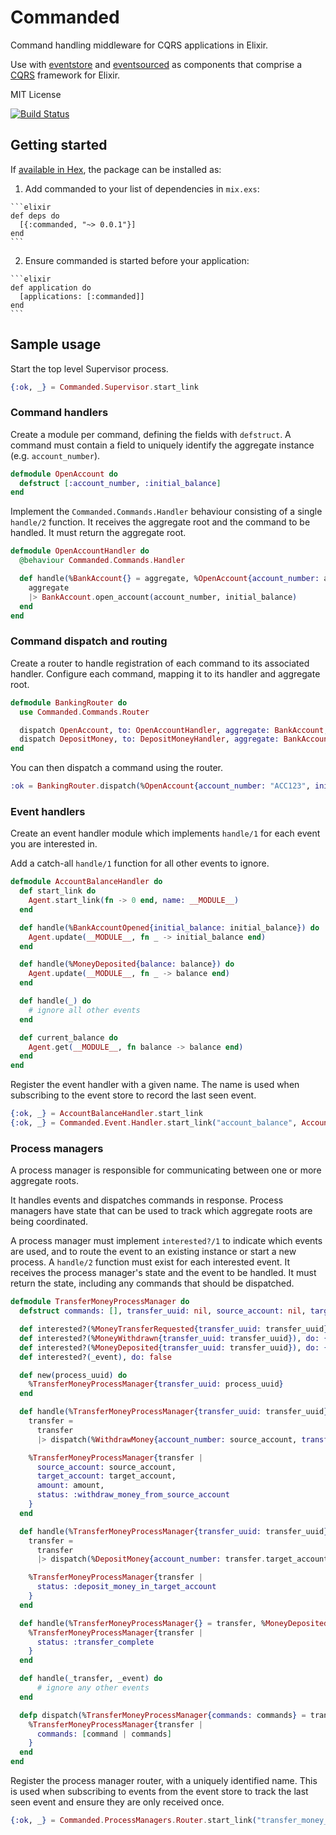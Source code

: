 # Commanded

Command handling middleware for CQRS applications in Elixir.

Use with [eventstore](https://github.com/slashdotdash/eventstore) and [eventsourced](https://github.com/slashdotdash/eventsourced) as components that comprise a [CQRS](http://cqrs.nu/Faq) framework for Elixir.

MIT License

[![Build Status](https://travis-ci.org/slashdotdash/commanded.svg?branch=master)](https://travis-ci.org/slashdotdash/commanded)

## Getting started

If [available in Hex](https://hex.pm/docs/publish), the package can be installed as:

  1. Add commanded to your list of dependencies in `mix.exs`:

    ```elixir
    def deps do
      [{:commanded, "~> 0.0.1"}]
    end
    ```

  2. Ensure commanded is started before your application:

    ```elixir
    def application do
      [applications: [:commanded]]
    end
    ```

## Sample usage

Start the top level Supervisor process.

```elixir
{:ok, _} = Commanded.Supervisor.start_link
```

### Command handlers

Create a module per command, defining the fields with `defstruct`. A command must contain a field to uniquely identify the aggregate instance (e.g. `account_number`).

```elixir
defmodule OpenAccount do
  defstruct [:account_number, :initial_balance]
end
```

Implement the `Commanded.Commands.Handler` behaviour consisting of a single `handle/2` function. It receives the aggregate root and the  command to be handled. It must return the aggregate root.

```elixir
defmodule OpenAccountHandler do
  @behaviour Commanded.Commands.Handler

  def handle(%BankAccount{} = aggregate, %OpenAccount{account_number: account_number, initial_balance: initial_balance}) do
    aggregate
    |> BankAccount.open_account(account_number, initial_balance)
  end
end
```

### Command dispatch and routing

Create a router to handle registration of each command to its associated handler. Configure each command, mapping it to its handler and aggregate root.

```elixir
defmodule BankingRouter do
  use Commanded.Commands.Router

  dispatch OpenAccount, to: OpenAccountHandler, aggregate: BankAccount, identity: :account_number
  dispatch DepositMoney, to: DepositMoneyHandler, aggregate: BankAccount, identity: :account_number
end
```

You can then dispatch a command using the router.

```elixir
:ok = BankingRouter.dispatch(%OpenAccount{account_number: "ACC123", initial_balance: 1_000})
```

### Event handlers

Create an event handler module which implements `handle/1` for each event you are interested in.

Add a catch-all `handle/1` function for all other events to ignore.

```elixir
defmodule AccountBalanceHandler do
  def start_link do
    Agent.start_link(fn -> 0 end, name: __MODULE__)
  end

  def handle(%BankAccountOpened{initial_balance: initial_balance}) do
    Agent.update(__MODULE__, fn _ -> initial_balance end)
  end

  def handle(%MoneyDeposited{balance: balance}) do
    Agent.update(__MODULE__, fn _ -> balance end)
  end

  def handle(_) do
    # ignore all other events
  end

  def current_balance do
    Agent.get(__MODULE__, fn balance -> balance end)
  end
end
```

Register the event handler with a given name. The name is used when subscribing to the event store to record the last seen event.

```elixir
{:ok, _} = AccountBalanceHandler.start_link
{:ok, _} = Commanded.Event.Handler.start_link("account_balance", AccountBalanceHandler)
```

### Process managers

A process manager is responsible for communicating between one or more aggregate roots.

It handles events and dispatches commands in response. Process managers have state that can be used to track which aggregate roots are being coordinated.

A process manager must implement `interested?/1` to indicate which events are used, and to route the event to an existing instance or start a new process. A `handle/2` function must exist for each interested event. It receives the process manager's state and the event to be handled. It must return the state, including any commands that should be dispatched.

```elixir
defmodule TransferMoneyProcessManager do
  defstruct commands: [], transfer_uuid: nil, source_account: nil, target_account: nil, amount: nil, status: nil

  def interested?(%MoneyTransferRequested{transfer_uuid: transfer_uuid}), do: {:start, transfer_uuid}
  def interested?(%MoneyWithdrawn{transfer_uuid: transfer_uuid}), do: {:continue, transfer_uuid}
  def interested?(%MoneyDeposited{transfer_uuid: transfer_uuid}), do: {:continue, transfer_uuid}
  def interested?(_event), do: false

  def new(process_uuid) do
    %TransferMoneyProcessManager{transfer_uuid: process_uuid}
  end

  def handle(%TransferMoneyProcessManager{transfer_uuid: transfer_uuid} = transfer, %MoneyTransferRequested{source_account: source_account, target_account: target_account, amount: amount}) do
    transfer =
      transfer
      |> dispatch(%WithdrawMoney{account_number: source_account, transfer_uuid: transfer_uuid, amount: amount})

    %TransferMoneyProcessManager{transfer |
      source_account: source_account,
      target_account: target_account,
      amount: amount,
      status: :withdraw_money_from_source_account
    }
  end

  def handle(%TransferMoneyProcessManager{transfer_uuid: transfer_uuid} = transfer, %MoneyWithdrawn{} = _money_withdrawn) do
    transfer =
      transfer
      |> dispatch(%DepositMoney{account_number: transfer.target_account, transfer_uuid: transfer_uuid, amount: transfer.amount})

    %TransferMoneyProcessManager{transfer |
      status: :deposit_money_in_target_account
    }
  end

  def handle(%TransferMoneyProcessManager{} = transfer, %MoneyDeposited{} = _money_deposited) do
    %TransferMoneyProcessManager{transfer |
      status: :transfer_complete
    }
  end

  def handle(_transfer, _event) do
      # ignore any other events
  end

  defp dispatch(%TransferMoneyProcessManager{commands: commands} = transfer, command) do
    %TransferMoneyProcessManager{transfer |
      commands: [command | commands]
    }
  end
end
```

Register the process manager router, with a uniquely identified name. This is used when subscribing to events from the event store to track the last seen event and ensure they are only received once.

```elixir
{:ok, _} = Commanded.ProcessManagers.Router.start_link("transfer_money_process_manager", TransferMoneyProcessManager)
```
